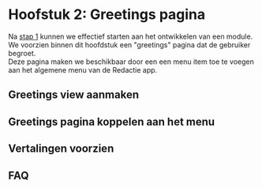 # Hoofstuk 2: Greetings pagina

Na [stap 1](./step-1-redactie-module-setup.md) kunnen we effectief starten aan het ontwikkelen van een module.\
We voorzien binnen dit hoofdstuk een "greetings" pagina dat de gebruiker begroet.\
Deze pagina maken we beschikbaar door een een menu item toe te voegen aan het algemene menu van de Redactie app.

## Greetings view aanmaken

## Greetings pagina koppelen aan het menu

## Vertalingen voorzien

## FAQ